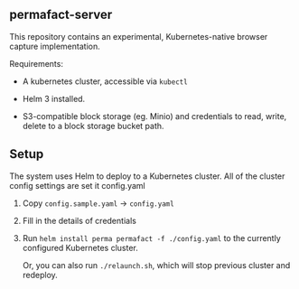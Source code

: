## permafact-server

This repository contains an experimental, Kubernetes-native browser capture implementation.

Requirements:
- A kubernetes cluster, accessible via `kubectl`

- Helm 3 installed.

- S3-compatible block storage (eg. Minio) and credentials to read, write, delete to a block storage bucket path.


## Setup

The system uses Helm to deploy to a Kubernetes cluster. All of the cluster config settings are set it config.yaml

1. Copy `config.sample.yaml` -> `config.yaml`

2. Fill in the details of credentials

3. Run `helm install perma permafact -f ./config.yaml` to the currently configured Kubernetes cluster.

   Or, you can also run `./relaunch.sh`, which will stop previous cluster and redeploy.



